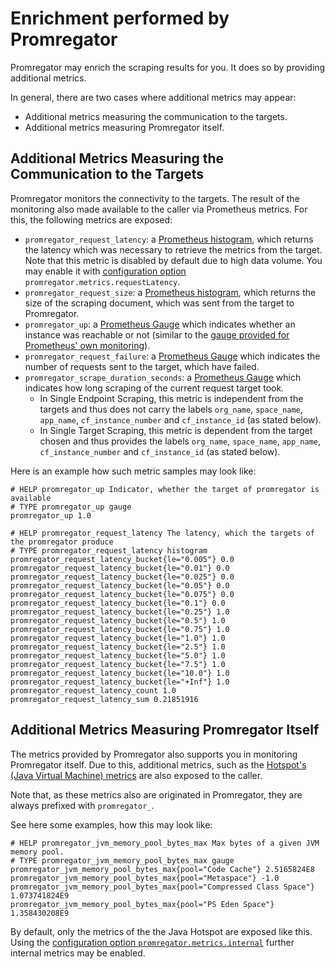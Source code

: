 # Enrichment performed by Promregator

Promregator may enrich the scraping results for you. It does so by providing additional metrics.

In general, there are two cases where additional metrics may appear:

* Additional metrics measuring the communication to the targets.
* Additional metrics measuring Promregator itself.



## Additional Metrics Measuring the Communication to the Targets

Promregator monitors the connectivity to the targets. The result of the monitoring also made available to
the caller via Prometheus metrics. For this, the following metrics are exposed:

* `promregator_request_latency`: a [Prometheus histogram](https://prometheus.io/docs/practices/histograms/), 
  which returns the latency which was necessary to retrieve the metrics from the target.
  Note that this metric is disabled by default due to high data volume. You may enable it with [configuration option](./config.md) `promregator.metrics.requestLatency`.
* `promregator_request_size`: a [Prometheus histogram](https://prometheus.io/docs/practices/histograms/), which returns the size of the scraping document, which was sent from the target to Promregator.
* `promregator_up`: a [Prometheus Gauge](https://prometheus.io/docs/concepts/metric_types/) which indicates whether an instance was reachable or not (similar to the [gauge provided for Prometheus' own monitoring](https://prometheus.io/docs/concepts/jobs_instances/)).
* `promregator_request_failure`: a [Prometheus Gauge](https://prometheus.io/docs/concepts/metric_types/) which indicates the number of requests sent to the target, which have failed.
* `promregator_scrape_duration_seconds`: a [Prometheus Gauge](https://prometheus.io/docs/concepts/metric_types/) which indicates how long scraping of the current request target took. 
  * In Single Endpoint Scraping, this metric is independent from the targets and thus does not carry the labels `org_name`, `space_name`, `app_name`, `cf_instance_number` and `cf_instance_id` (as stated below).
  * In Single Target Scraping, this metric is dependent from the target chosen and thus provides the labels `org_name`, `space_name`, `app_name`, `cf_instance_number` and `cf_instance_id` (as stated below).


Here is an example how such metric samples may look like:
```
# HELP promregator_up Indicator, whether the target of promregator is available
# TYPE promregator_up gauge
promregator_up 1.0

# HELP promregator_request_latency The latency, which the targets of the promregator produce
# TYPE promregator_request_latency histogram
promregator_request_latency_bucket{le="0.005"} 0.0
promregator_request_latency_bucket{le="0.01"} 0.0
promregator_request_latency_bucket{le="0.025"} 0.0
promregator_request_latency_bucket{le="0.05"} 0.0
promregator_request_latency_bucket{le="0.075"} 0.0
promregator_request_latency_bucket{le="0.1"} 0.0
promregator_request_latency_bucket{le="0.25"} 1.0
promregator_request_latency_bucket{le="0.5"} 1.0
promregator_request_latency_bucket{le="0.75"} 1.0
promregator_request_latency_bucket{le="1.0"} 1.0
promregator_request_latency_bucket{le="2.5"} 1.0
promregator_request_latency_bucket{le="5.0"} 1.0
promregator_request_latency_bucket{le="7.5"} 1.0
promregator_request_latency_bucket{le="10.0"} 1.0
promregator_request_latency_bucket{le="+Inf"} 1.0
promregator_request_latency_count 1.0
promregator_request_latency_sum 0.21851916
```


## Additional Metrics Measuring Promregator Itself

The metrics provided by Promregator also supports you in monitoring Promregator itself. 
Due to this, additional metrics, such as the [Hotspot's (Java Virtual Machine) metrics](https://github.com/prometheus/client_java) are also exposed to the caller.

Note that, as these metrics also are originated in Promregator, they are always prefixed with `promregator_`. 

See here some examples, how this may look like:
```
# HELP promregator_jvm_memory_pool_bytes_max Max bytes of a given JVM memory pool.
# TYPE promregator_jvm_memory_pool_bytes_max gauge
promregator_jvm_memory_pool_bytes_max{pool="Code Cache"} 2.5165824E8
promregator_jvm_memory_pool_bytes_max{pool="Metaspace"} -1.0
promregator_jvm_memory_pool_bytes_max{pool="Compressed Class Space"} 1.073741824E9
promregator_jvm_memory_pool_bytes_max{pool="PS Eden Space"} 1.358430208E9
```

By default, only the metrics of the the Java Hotspot are exposed like this. Using the [configuration option `promregator.metrics.internal`](./config.md) further internal metrics may be enabled.


